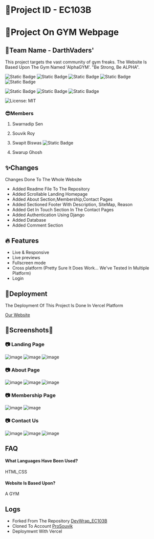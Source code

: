 
# 🚀Project ID - EC103B
# 🚀Project On GYM Webpage
## 🚀Team Name - DarthVaders'
This project targets the vast community of gym freaks. The Website Is Based Upon The Gym Named 'AlphaGYM'. "Be Strong, Be ALPHA". 

![Static Badge](https://img.shields.io/badge/Beginner-green)
![Static Badge](https://img.shields.io/badge/HTML-red)
![Static Badge](https://img.shields.io/badge/CSS-blue)
![Static Badge](https://img.shields.io/badge/SQL-blue?style=flat-square&logo=sql)
![Static Badge](https://img.shields.io/badge/-Django-092E20.svg?logo=django&style=flat-square)

![Static Badge](https://img.shields.io/badge/Enabled-green?style=plastic&logo=django&label=Authentication)
![Static Badge](https://img.shields.io/badge/Enabled-green?style=plastic&logo=comment&label=CommentSection&labelColor=white&color=blue)
![Static Badge](https://img.shields.io/badge/Responsive-lightgreen?style=plastic)


![License: MIT](https://img.shields.io/badge/License-MIT-yellow.svg)





### 😎Members
1. Swarnadip Sen 
2. Souvik Roy
3. Swapit Biswas ![Static Badge](https://img.shields.io/badge/LinkedIn-blue?style=social&logo=linkedin&logoColor=blue&link=https%3A%2F%2Fwww.linkedin.com%2Fin%2Fswapit-biswas-46b3a629b%2F)


4. Swarup Ghosh

## ✨Changes
Changes Done To The Whole Website
- Added Readme File To The Repository  
- Added Scrollable Landing Homepage
- Added About Section,Membership,Contact Pages
- Added Sectioned Footer With Description, SiteMap, Reason
- Added Get In Touch Section In The Contact Pages
- Added Authentication Using Django
- Added Database
- Added Comment Section
## 🔥 Features

- Live & Responsive
- Live previews
- Fullscreen mode
- Cross platform (Pretty Sure It Does Work... We've Tested In Multiple Platform)
- Login


## 🚀Deployment

The Deployment Of This Project Is Done In Vercel Platform


  [Our Website](https://darth-vaders-ec-103-b.vercel.app/)





## 🎨Screenshots🎨

### 📷 Landing Page
![image](https://iili.io/JMp4pf9.png)
![image](https://iili.io/JMp4tx2.png)
![image](https://iili.io/JMp4DVS.png)
### 📷 About Page
![image](https://iili.io/JMp4bi7.png)
![image](https://iili.io/JMp69Uu.png)
![image](https://iili.io/JMp4yle.png)
### 📷 Membership Page
![image](https://iili.io/JMp6dRj.png)
![image](https://iili.io/JMp6JHb.png)
### 📷 Contact Us
![image](https://iili.io/JMp62Ox.png)
![image](https://iili.io/JMp63DQ.png)
![image](https://iili.io/JMp6KxV.png)

## FAQ

#### What Languages Have Been Used?

HTML,CSS

#### Website Is Based Upon?

A GYM


## Logs
- Forked From The Repository
[DevWrap_EC103B](https://github.com/SC-ECE/DevWrap_EC103B)
- Cloned To Account
[ProSouvik](https://github.com/ProSouvik)
- Deploymwnt With Vercel